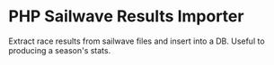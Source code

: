 PHP Sailwave Results Importer
====================================

Extract race results from sailwave files and insert into a DB. Useful to producing a season's stats.


